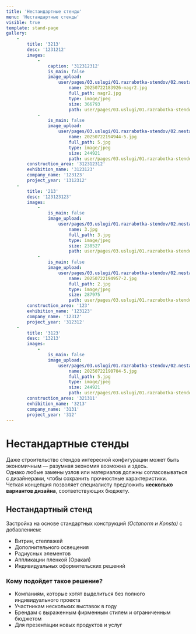 ```yaml
---
title: 'Нестандартные стенды'
menu: 'Нестандартные стенды'
visible: true
template: stand-page
gallery:
    -
        title: '3213'
        desc: '1231212'
        images:
            -
                caption: '312312312'
                is_main: false
                image_upload:
                    user/pages/03.uslugi/01.razrabotka-stendov/02.nestandart/20250722183926-nagr2.jpg:
                        name: 20250722183926-nagr2.jpg
                        full_path: nagr2.jpg
                        type: image/jpeg
                        size: 366793
                        path: user/pages/03.uslugi/01.razrabotka-stendov/02.nestandart/20250722183926-nagr2.jpg
            -
                is_main: false
                image_upload:
                    user/pages/03.uslugi/01.razrabotka-stendov/02.nestandart/20250722194944-5.jpg:
                        name: 20250722194944-5.jpg
                        full_path: 5.jpg
                        type: image/jpeg
                        size: 244921
                        path: user/pages/03.uslugi/01.razrabotka-stendov/02.nestandart/20250722194944-5.jpg
        construction_area: '312312312'
        exhibition_name: '3123123'
        company_name: '123123'
        project_year: '1312312'
    -
        title: '213'
        desc: '123123123'
        images:
            -
                is_main: false
                image_upload:
                    user/pages/03.uslugi/01.razrabotka-stendov/02.nestandart/3.jpg:
                        name: 3.jpg
                        full_path: 3.jpg
                        type: image/jpeg
                        size: 238527
                        path: user/pages/03.uslugi/01.razrabotka-stendov/02.nestandart/3.jpg
            -
                is_main: false
                image_upload:
                    user/pages/03.uslugi/01.razrabotka-stendov/02.nestandart/20250722194957-2.jpg:
                        name: 20250722194957-2.jpg
                        full_path: 2.jpg
                        type: image/jpeg
                        size: 287975
                        path: user/pages/03.uslugi/01.razrabotka-stendov/02.nestandart/20250722194957-2.jpg
        construction_area: '123'
        exhibition_name: '123123'
        company_name: '12312'
        project_year: '312312'
    -
        title: '3123'
        desc: '13213'
        images:
            -
                is_main: false
                image_upload:
                    user/pages/03.uslugi/01.razrabotka-stendov/02.nestandart/20250722190704-5.jpg:
                        name: 20250722190704-5.jpg
                        full_path: 5.jpg
                        type: image/jpeg
                        size: 244921
                        path: user/pages/03.uslugi/01.razrabotka-stendov/02.nestandart/20250722190704-5.jpg
        construction_area: '321311'
        exhibition_name: '3213'
        company_name: '3131'
        project_year: '312'
---
```


# Нестандартные стенды

Даже строительство стендов интересной конфигурации может быть экономичным — разумная экономия возможна и здесь.  
Однако любые замены узлов или материалов должны согласовываться с дизайнерами, чтобы сохранить прочностные характеристики.  
Четкая концепция позволяет специалисту предложить **несколько вариантов дизайна**, соответствующих бюджету.

## Нестандартный стенд

Застройка на основе стандартных конструкций *(Octanorm и Konsta)* с добавлением:

- Витрин, стеллажей
- Дополнительного освещения
- Радиусных элементов
- Аппликации пленкой (Оракал)
- Индивидуальных оформительских решений

### Кому подойдет такое решение?

- Компаниям, которые хотят выделиться без полного индивидуального проекта
- Участникам нескольких выставок в году
- Брендам с выраженным фирменным стилем и ограниченным бюджетом
- Для презентации новых продуктов и услуг
